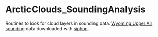 # ArcticClouds_SoundingAnalysis
Routines to look for cloud layers in sounding data. [Wyoming Upper Air sounding](https://weather.uwyo.edu/upperair/sounding.html) data downloaded with [siphon](https://unidata.github.io/siphon/latest/examples/upperair/Wyoming_Request.html#sphx-glr-examples-upperair-wyoming-request-py).
